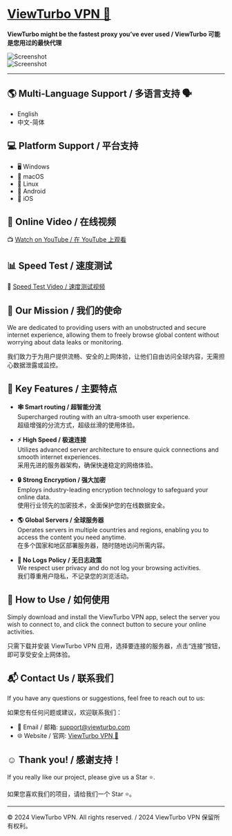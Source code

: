 # <a href="https://viewturbo.github.io/web/" target="_blank">ViewTurbo VPN 🚀</a>

**ViewTurbo might be the fastest proxy you’ve ever used / ViewTurbo 可能是您用过的最快代理**

![Screenshot](https://github.com/user-attachments/assets/6518809f-ba67-41d3-8d6c-bae49f330ae6)  
![Screenshot](https://github.com/user-attachments/assets/7b72ec15-55d0-44dd-97bd-fdca8eb09f7a)  

---

## 🌎 Multi-Language Support / 多语言支持 🗣️  
- English  
- 中文-简体  

## 💻 Platform Support / 平台支持  
- 🖥️ Windows  
- 🍎 macOS  
- 🐧 Linux  
- 📱 Android  
- 🍏 iOS  

## 🎥 Online Video / 在线视频  
📺 [Watch on YouTube / 在 YouTube 上观看](https://youtu.be/FpG56TiZtis)  

## 📊 Speed Test / 速度测试  
🚀 [Speed Test Video / 速度测试视频](https://youtu.be/6ONvTOUDceI)  

## 🎯 Our Mission / 我们的使命  
We are dedicated to providing users with an unobstructed and secure internet experience, allowing them to freely browse global content without worrying about data leaks or monitoring.  

我们致力于为用户提供流畅、安全的上网体验，让他们自由访问全球内容，无需担心数据泄露或监控。  

## 🔑 Key Features / 主要特点  
- **🕸️ Smart routing / 超智能分流**  
  Supercharged routing with an ultra-smooth user experience.   
  超级增强的分流方式，超级丝滑的使用体验。

- **⚡ High Speed / 极速连接**  
  Utilizes advanced server architecture to ensure quick connections and smooth internet experiences.  
  采用先进的服务器架构，确保快速稳定的网络体验。  

- **🔒 Strong Encryption / 强大加密**  
  Employs industry-leading encryption technology to safeguard your online data.  
  使用行业领先的加密技术，全面保护您的在线数据安全。  

- **🌎 Global Servers / 全球服务器**  
  Operates servers in multiple countries and regions, enabling you to access the content you need anytime.  
  在多个国家和地区部署服务器，随时随地访问所需内容。  

- **🚫 No Logs Policy / 无日志政策**  
  We respect user privacy and do not log your browsing activities.  
  我们尊重用户隐私，不记录您的浏览活动。  

## 📖 How to Use / 如何使用  
Simply download and install the ViewTurbo VPN app, select the server you wish to connect to, and click the connect button to secure your online activities.  

只需下载并安装 ViewTurbo VPN 应用，选择要连接的服务器，点击“连接”按钮，即可享受安全上网体验。  

## 📬 Contact Us / 联系我们  
If you have any questions or suggestions, feel free to reach out to us:  

如果您有任何问题或建议，欢迎联系我们：  

- 📧 Email / 邮箱: support@viewturbo.com  
- 🌐 Website / 官网: <a href="https://viewturbo.github.io/web/" target="_blank">ViewTurbo VPN 🚀</a>  

## ☺️ Thank you! / 感谢支持！  
If you really like our project, please give us a Star ⭐️.  

如果您喜欢我们的项目，请给我们一个 Star ⭐️。  

---

&copy; 2024 ViewTurbo VPN. All rights reserved. / 2024 ViewTurbo VPN 保留所有权利。
